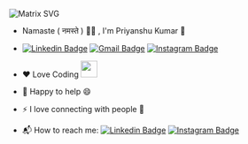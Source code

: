 ![Matrix SVG](https://raw.githubusercontent.com/rodrigograca31/rodrigograca31/master/matrix.svg)
- Namaste ( नमस्ते ) 🙏🏻 , I'm Priyanshu Kumar 👋

- [![Linkedin Badge](https://img.shields.io/badge/-Priyanshu-blue?style=circle&logo=Linkedin&logoColor=white&link=https://www.linkedin.com/in/priyanshurajput1005/)](https://www.linkedin.com/in/priyanshurajput1005/)
[![Gmail Badge](https://img.shields.io/badge/-Priyanshu-c14438?style=circle&logo=Gmail&logoColor=white&link=mailto:priyanshurajput1005@gmail.com)](mailto:priyanshurajput1005@gmail.com)
[![Instagram Badge](https://img.shields.io/badge/-Priyanshu-white?style=circle&logo=Instagram&logoColor=red&link=https://www.instagram.com/priyanshurajput198)](https://www.instagram.com/priyanshurajput198)

- ❤️ Love Coding <img src="https://media.giphy.com/media/WUlplcMpOCEmTGBtBW/giphy.gif" width="30">
- 💬 Happy to help :smile:
- ⚡ I love connecting with people :raised_hands:
- 📬 How to reach me: [![Linkedin Badge](https://img.shields.io/badge/--blue?style=round&logo=Linkedin&logoColor=white&link=https://www.linkedin.com/in/priyanshurajput1005/)](https://www.linkedin.com/in/priyanshurajput1005/)
  [![Instagram Badge](https://img.shields.io/badge/--white?style=circle&logo=Instagram&logoColor=red&link=https://www.instagram.com/priyanshurajput198)](https://www.instagram.com/priyanshurajput198)




<!--
**priyanshurajput198/priyanshurajput198** is a ✨ _special_ ✨ repository because its `README.md` (this file) appears on your GitHub profile.

Here are some ideas to get you started:

- 🔭 I’m currently working on ...
- 🌱 I’m currently learning ...
- 👯 I’m looking to collaborate on ...
- 🤔 I’m looking for help with ...
- 💬 Ask me about ...
- 📫 How to reach me: ...
- 😄 Pronouns: ...
- ⚡ Fun fact: ...
-->
